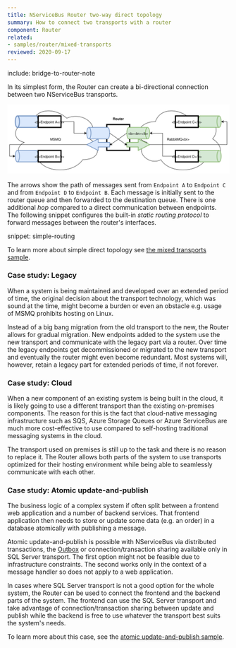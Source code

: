 ```yaml
---
title: NServiceBus Router two-way direct topology
summary: How to connect two transports with a router
component: Router
related:
- samples/router/mixed-transports
reviewed: 2020-09-17
---
```


include: bridge-to-router-note

In its simplest form, the Router can create a bi-directional connection between two NServiceBus transports.

![direct](direct.svg)

The arrows show the path of messages sent from `Endpoint A` to `Endpoint C` and from `Endpoint D` to `Endpoint B`. Each message is initially sent to the router queue and then forwarded to the destination queue. There is one additional *hop* compared to a direct communication between endpoints. The following snippet configures the built-in *static routing protocol* to forward messages between the router's interfaces.

snippet: simple-routing

To learn more about simple direct topology see [the mixed transports sample](/samples/router/mixed-transports).

### Case study: Legacy

When a system is being maintained and developed over an extended period of time, the original decision about the transport technology, which was sound at the time, might become a burden or even an obstacle e.g. usage of MSMQ prohibits hosting on Linux.

Instead of a big bang migration from the old transport to the new, the Router allows for gradual migration. New endpoints added to the system use the new transport and communicate with the legacy part via a router. Over time the legacy endpoints get decommissioned or migrated to the new transport and eventually the router might even become redundant. Most systems will, however, retain a legacy part for extended periods of time, if not forever.

### Case study: Cloud

When a new component of an existing system is being built in the cloud, it is likely going to use a different transport than the existing on-premises components. The reason for this is the fact that cloud-native messaging infrastructure such as SQS, Azure Storage Queues or Azure ServiceBus are much more cost-effective to use compared to self-hosting traditional messaging systems in the cloud.

The transport used on premises is still up to the task and there is no reason to replace it. The Router allows both parts of the system to use transports optimized for their hosting environment while being able to seamlessly communicate with each other.

### Case study: Atomic update-and-publish

The business logic of a complex system if often split between a frontend web application and a number of backend services. That frontend application then needs to store or update some data (e.g. an order) in a database atomically with publishing a message.

Atomic update-and-publish is possible with NServiceBus via distributed transactions, the [Outbox](/nservicebus/outbox) or connection/transaction sharing available only in SQL Server transport. The first option might not be feasible due to infrastructure constraints. The second works only in the context of a message handler so does not apply to a web application.

In cases where SQL Server transport is not a good option for the whole system, the Router can be used to connect the frontend and the backend parts of the system. The frontend can use the SQL Server transport and take advantage of connection/transaction sharing between update and publish while the backend is free to use whatever the transport best suits the system's needs.

To learn more about this case, see the [atomic update-and-publish sample](/samples/router/update-and-publish).
